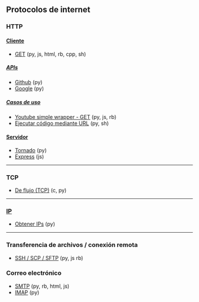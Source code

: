 ## Protocolos de internet

### HTTP
#### [Cliente](https://github.com/mondeja/fullstack/tree/master/backend/src/012-protocolos_red/HTTP/cliente)
- [GET](https://github.com/mondeja/fullstack/tree/master/backend/src/012-protocolos_red/HTTP/cliente/peticiones/GET) (py, js, html, rb, cpp, sh)

##### [APIs](https://github.com/mondeja/fullstack/tree/master/backend/src/012-protocolos_red/HTTP/cliente/apis)
- [Github](https://github.com/mondeja/fullstack/tree/master/backend/src/012-protocolos_red/HTTP/cliente/apis/github) (py)
- [Google](https://github.com/mondeja/fullstack/tree/master/backend/src/012-protocolos_red/HTTP/cliente/apis/google) (py)


##### [Casos de uso](https://github.com/mondeja/fullstack/tree/master/backend/src/012-protocolos_red/HTTP/cliente/ejemplos)
- [Youtube simple wrapper - GET](https://github.com/mondeja/fullstack/tree/master/backend/src/012-protocolos_red/HTTP/cliente/ejemplos/youtube_wrapper) (py, js, rb)
- [Ejecutar código mediante URL](https://github.com/mondeja/fullstack/tree/master/backend/src/012-protocolos_red/HTTP/cliente/ejemplos/exec_code_url) (py, sh)

#### [Servidor](https://github.com/mondeja/fullstack/tree/master/backend/src/012-protocolos_red/HTTP/servidor)
- [Tornado](https://github.com/mondeja/fullstack/tree/master/backend/src/012-protocolos_red/HTTP/servidor/python/tornado) (py)
- [Express](https://github.com/mondeja/fullstack/tree/master/backend/src/012-protocolos_red/HTTP/servidor/nodejs/express) (js)

___________________________________

### TCP
- [De flujo (TCP)](https://github.com/mondeja/fullstack/tree/master/backend/src/012-protocolos_red/TCP) (c, py)

___________________________________

### [IP](https://github.com/mondeja/fullstack/tree/master/backend/src/012-protocolos_red/TCP)
- [Obtener IPs](https://github.com/mondeja/fullstack/tree/master/backend/src/012-protocolos_red/TCP/get) (py)


___________________________________

### Transferencia de archivos / conexión remota
- [SSH / SCP / SFTP](https://github.com/mondeja/fullstack/tree/master/backend/src/012-protocolos_red/SFTP/SSH_SCP) (py, js rb)

### Correo electrónico
- [SMTP](https://github.com/mondeja/fullstack/tree/master/backend/src/012-protocolos_red/SMTP/) (py, rb, html, js)
- [IMAP](https://github.com/mondeja/fullstack/tree/master/backend/src/012-protocolos_red/IMAP/) (py)



